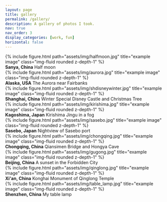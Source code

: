 ```yaml
---
layout: page
title: gallery
permalink: /gallery/
description: A gallery of photos I took.
nav: true
nav_order: 3
display_categories: [work, fun]
horizontal: false
---
```


<div class="row">
    <div class="col-sm-2 mt-3 mt-md-0"></div>
    <div class="col-sm mt-3 mt-md-0">
        {% include figure.html path="assets/img/halfmoon.jpg" title="example image" class="img-fluid rounded z-depth-1" %}
    </div>
    <div class="col-sm-2 mt-3 mt-md-0"></div>
</div>
<div class="caption">
    <b>Sanya, China</b> Half moon
</div>

<div class="row">
    <div class="col-sm mt-3 mt-md-0">
        {% include figure.html path="assets/img/aurora.jpg" title="example image" class="img-fluid rounded z-depth-1" %}
    </div>
</div>
<div class="caption">
    <b>Alaska, USA</b>   The Aurora near Fairbanks
</div>

<div class="row">
    <div class="col-sm mt-3 mt-md-0">
        {% include figure.html path="assets/img/shdisneywinter.jpg" title="example image" class="img-fluid rounded z-depth-1" %}
    </div>
</div>
<div class="caption">
    <b>Shanghai, China</b>   Winter Special Disney Castle and Christmas Tree
</div>

<div class="row">
    <div class="col-sm mt-3 mt-md-0">
        {% include figure.html path="assets/img/kirishima.jpg" title="example image" class="img-fluid rounded z-depth-1" %}
    </div>
</div>
<div class="caption">
    <b>Kagoshima, Japan</b>   Kirishima Jingu in a fog
</div>

<div class="row">
    <div class="col-sm mt-3 mt-md-0">
        {% include figure.html path="assets/img/sasebo.jpg" title="example image" class="img-fluid rounded z-depth-1" %}
    </div>
</div>
<div class="caption">
    <b>Sasebo, Japan</b>   Nightview of Sasebo port
</div>

<div class="row">
    <div class="col-sm mt-3 mt-md-0">
        {% include figure.html path="assets/img/chongqing.jpg" title="example image" class="img-fluid rounded z-depth-1" %}
    </div>
</div>
<div class="caption">
    <b>Chongqing, China</b>   Qiansimen Bridge and Hongya Cave
</div>

<div class="row">
    <div class="col-sm mt-3 mt-md-0">
        {% include figure.html path="assets/img/gugong.jpg" title="example image" class="img-fluid rounded z-depth-1" %}
    </div>
</div>
<div class="caption">
    <b>Beijing, China</b>   A sunset in the Forbidden City
</div>

<div class="row">
    <div class="col-sm-2 mt-3 mt-md-0"></div>
    <div class="col-sm mt-3 mt-md-0">
        {% include figure.html path="assets/img/qinglong.jpg" title="example image" class="img-fluid rounded z-depth-1" %}
    </div>
    <div class="col-sm-2 mt-3 mt-md-0"></div>
</div>
<div class="caption">
    <b>Xi'an, China</b>   Konghai Monument of Qinglong Temple
</div>

<div class="row">
    <div class="col-sm-2 mt-3 mt-md-0"></div>
    <div class="col-sm mt-3 mt-md-0">
        {% include figure.html path="assets/img/table_lamp.jpg" title="example image" class="img-fluid rounded z-depth-1" %}
    </div>
    <div class="col-sm-2 mt-3 mt-md-0"></div>
</div>
<div class="caption">
    <b>Shenzhen, China</b>   My table lamp
</div>
